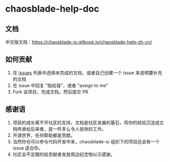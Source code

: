 # chaosblade-help-doc

## 文档
中文版文档：https://chaosblade-io.gitbook.io/chaosblade-help-zh-cn/

## 如何贡献
1. 在 [issues](https://github.com/chaosblade-io/chaosblade-help-doc/issues) 列表中选择未完成的文档，或者自己创建一个 issue 来说明要补充的文档
2. 在 issue 中回复 "指给我"，或者 "assign to me"
3. Fork 该项目，完成文档，然后提交 PR

## 感谢语
1. 项目的成长离不开社区的支持，文档是社区发展的基石，将你的经验沉淀成文档传承给后来者，是一件多么令人愉快的工作。
2. 开源世界，任何帮助都是贡献。
3. 当然你也可以参与代码开发中来，chaosblade-io 组织下的项目总会有一个 issue 适合你。
4. 社区会不定期的给贡献者发放周边纪念物以示感谢。
